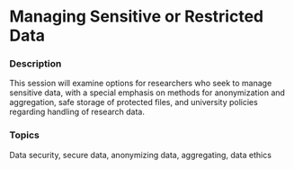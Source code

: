 # Managing Sensitive or Restricted Data 

### Description
This session will examine options for researchers who seek to manage sensitive data, with a special emphasis on methods for anonymization and aggregation, safe storage of protected files, and university policies regarding handling of research data.

### Topics
Data security, secure data, anonymizing data, aggregating, data ethics
